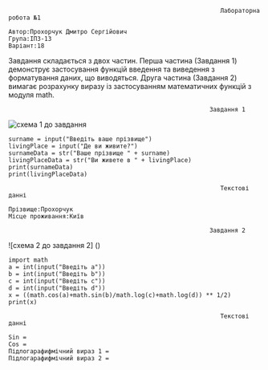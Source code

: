
~~~~
                                                           Лабораторна робота №1     

Автор:Прохорчук Дмитро Сергійович
Група:ІПЗ-13
Варіант:18
~~~~
Завдання складається з двох частин. Перша частина (Завдання 1) демонструє застосування функцій введення та виведення з форматування даних, що виводяться. Друга частина (Завдання 2) вимагає розрахунку виразу із застосуванням математичних функцій з модуля math.

                                   
                                                            Завдання 1



![схема 1 до завдання](https://i.imgur.com/9fyty48.png)

    surname = input("Введіть ваше прізвище")
    livingPlace = input("Де ви живите?")
    surnameData = str("Ваше прізвище " + surname)
    livingPlaceData = str("Ви живете в " + livingPlace)
    print(surnameData)
    print(livingPlaceData)

    
~~~~
                                                           Текстові данні 

Прізвище:Прохорчук
Місце проживання:Київ

~~~~

                                                            Завдання 2
  
  
                                     
![схема 2 до завдання 2] ()

    import math
    a = int(input("Введіть а"))
    b = int(input("Введіть b"))
    c = int(input("Введіть c"))
    d = int(input("Введіть d"))
    x = ((math.cos(a)+math.sin(b)/math.log(c)+math.log(d)) ** 1/2)
    print(x)
~~~~    
                                                           Текстові данні
                                     
Sin = 
Cos =
Підлогарафифмічний вираз 1 =
Підлогарафифмічний вираз 2 = 
~~~~


